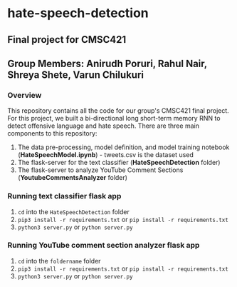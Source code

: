 # hate-speech-detection
## Final project for CMSC421
## Group Members: Anirudh Poruri, Rahul Nair, Shreya Shete, Varun Chilukuri

### Overview
This repository contains all the code for our group's CMSC421 final project. For this project, we built a bi-directional long short-term memory RNN to detect offensive language and hate speech. There are three main components to this repository:
1. The data pre-processing, model definition, and model training notebook (**HateSpeechModel.ipynb**) - tweets.csv is the dataset used
2. The flask-server for the text classifier (**HateSpeechDetection** folder)
3. The flask-server to analyze YouTube Comment Sections (**YoutubeCommentsAnalyzer** folder)

### Running text classifier flask app
1. `cd` into the `HateSpeechDetection` folder
2. `pip3 install -r requirements.txt` or `pip install -r requirements.txt`
3. `python3 server.py` or `python server.py`

### Running YouTube comment section analyzer flask app
1. `cd` into the `foldername` folder
2. `pip3 install -r requirements.txt` or `pip install -r requirements.txt`
3. `python3 server.py` or `python server.py`
